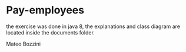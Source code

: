 # Pay-employees
the exercise was done in java 8, the explanations and class diagram are located inside the documents folder.

Mateo Bozzini
